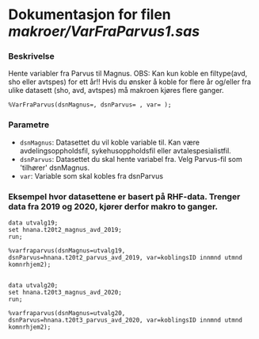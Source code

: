 
# Dokumentasjon for filen *makroer/VarFraParvus1.sas*

### Beskrivelse

Hente variabler fra Parvus til Magnus.
OBS: Kan kun koble en filtype(avd, sho eller avtspes) for ett år!! 
Hvis du ønsker å koble for flere år og/eller fra ulike datasett (sho, avd, avtspes) må makroen kjøres flere ganger.

```
%VarFraParvus(dsnMagnus=, dsnParvus= , var= );
```

### Parametre

- `dsnMagnus`: Datasettet du vil koble variable til. Kan være avdelingsoppholdsfil, sykehusoppholdsfil eller avtalespesialistfil.
- `dsnParvus`: Datasettet du skal hente variabel fra. Velg Parvus-fil som 'tilhører' dsnMagnus.
- `var`: Variable som skal kobles fra dsnParvus


### Eksempel hvor datasettene er basert på RHF-data. Trenger data fra 2019 og 2020, kjører derfor makro to ganger. 

```
data utvalg19;
set hnana.t20t2_magnus_avd_2019;
run;

%varfraparvus(dsnMagnus=utvalg19, dsnParvus=hnana.t20t2_parvus_avd_2019, var=koblingsID innmnd utmnd komnrhjem2);


data utvalg20;
set hnana.t20t3_magnus_avd_2020;
run;

%varfraparvus(dsnMagnus=utvalg20, dsnParvus=hnana.t20t3_parvus_avd_2020, var=koblingsID innmnd utmnd komnrhjem2);

```

